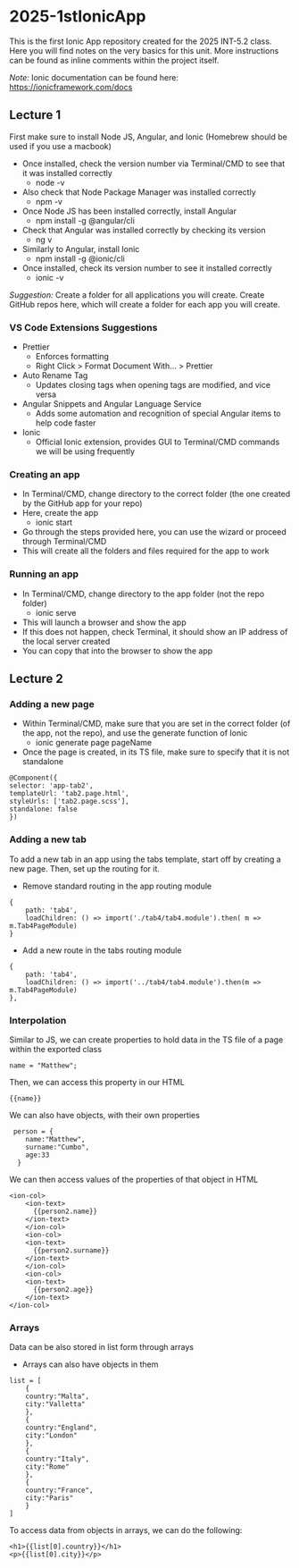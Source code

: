# 2025-1stIonicApp
This is the first Ionic App repository created for the 2025 INT-5.2 class. 
Here you will find notes on the very basics for this unit. More instructions can be found as inline comments within the project itself. 

*Note:* Ionic documentation can be found here: https://ionicframework.com/docs

## Lecture 1 
First make sure to install Node JS, Angular, and Ionic (Homebrew should be used if you use a macbook)

- Once installed, check the version number via Terminal/CMD to see that it was installed correctly
    - node -v
- Also check that Node Package Manager was installed correctly 
    - npm -v
- Once Node JS has been installed correctly, install Angular
    - npm install -g @angular/cli
- Check that Angular was installed correctly by checking its version 
    - ng v
- Similarly to Angular, install Ionic
    - npm install -g @ionic/cli
- Once installed, check its version number to see it installed correctly
    - ionic -v

*Suggestion:* Create a folder for all applications you will create. Create GitHub repos here, which will create a folder for each app you will create. 

### VS Code Extensions Suggestions
- Prettier
    - Enforces formatting
    - Right Click > Format Document With... > Prettier
- Auto Rename Tag
    - Updates closing tags when opening tags are modified, and vice versa
- Angular Snippets and Angular Language Service
    - Adds some automation and recognition of special Angular items to help code faster
- Ionic 
    - Official Ionic extension, provides GUI to Terminal/CMD commands we will be using frequently

### Creating an app
- In Terminal/CMD, change directory to the correct folder (the one created by the GitHub app for your repo)
- Here, create the app
    - ionic start
- Go through the steps provided here, you can use the wizard or proceed through Terminal/CMD
- This will create all the folders and files required for the app to work 

### Running an app
- In Terminal/CMD, change directory to the app folder (not the repo folder)
    - ionic serve
- This will launch a browser and show the app
- If this does not happen, check Terminal, it should show an IP address of the local server created
- You can copy that into the browser to show the app 

## Lecture 2
### Adding a new page
- Within Terminal/CMD, make sure that you are set in the correct folder (of the app, not the repo), and use the generate function of Ionic
    - ionic generate page pageName
- Once the page is created, in its TS file, make sure to specify that it is not standalone
```
@Component({
selector: 'app-tab2',
templateUrl: 'tab2.page.html',
styleUrls: ['tab2.page.scss'],
standalone: false
})
```
### Adding a new tab
To add a new tab in an app using the tabs template, start off by creating a new page. Then, set up the routing for it. 
- Remove standard routing in the app routing module
```
{
    path: 'tab4',
    loadChildren: () => import('./tab4/tab4.module').then( m => m.Tab4PageModule)
}
```
- Add a new route in the tabs routing module
```
{
    path: 'tab4',
    loadChildren: () => import('../tab4/tab4.module').then(m => m.Tab4PageModule)
},
```
### Interpolation
Similar to JS, we can create properties to hold data in the TS file of a page within the exported class
```
name = "Matthew";
```
Then, we can access this property in our HTML
```
{{name}}
```
We can also have objects, with their own properties
```
 person = {
    name:"Matthew",
    surname:"Cumbo",
    age:33
  }
```
We can then access values of the properties of that object in HTML 
```
<ion-col>
    <ion-text>
      {{person2.name}}
    </ion-text>
    </ion-col>
    <ion-col>
    <ion-text>
      {{person2.surname}}
    </ion-text>
    </ion-col>
    <ion-col>
    <ion-text>
      {{person2.age}}
    </ion-text>
</ion-col>
```

### Arrays
Data can be also stored in list form through arrays
- Arrays can also have objects in them

```
list = [
    {
    country:"Malta",
    city:"Valletta"
    },
    {
    country:"England",
    city:"London"
    },
    {
    country:"Italy",
    city:"Rome"
    },
    {
    country:"France",
    city:"Paris"
    }
]
```

To access data from objects in arrays, we can do the following:
```
<h1>{{list[0].country}}</h1>
<p>{{list[0].city}}</p>
```
